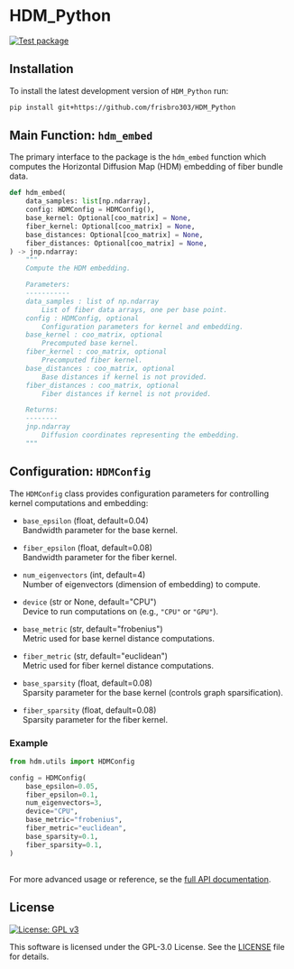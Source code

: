 # HDM_Python
[![Test package](https://github.com/frisbro303/HDM_Python/actions/workflows/test.yml/badge.svg)](https://github.com/frisbro303/HDM_Python/actions/workflows/test.yml)

## Installation
To install the latest development version of `HDM_Python` run:
```bash
pip install git+https://github.com/frisbro303/HDM_Python
```

## Main Function: `hdm_embed`

The primary interface to the package is the `hdm_embed` function which computes the Horizontal Diffusion Map (HDM) embedding of fiber bundle data.

```python
def hdm_embed(
    data_samples: list[np.ndarray],
    config: HDMConfig = HDMConfig(),
    base_kernel: Optional[coo_matrix] = None,
    fiber_kernel: Optional[coo_matrix] = None,
    base_distances: Optional[coo_matrix] = None,
    fiber_distances: Optional[coo_matrix] = None,
) -> jnp.ndarray:
    """
    Compute the HDM embedding.

    Parameters:
    -----------
    data_samples : list of np.ndarray
        List of fiber data arrays, one per base point.
    config : HDMConfig, optional
        Configuration parameters for kernel and embedding.
    base_kernel : coo_matrix, optional
        Precomputed base kernel.
    fiber_kernel : coo_matrix, optional
        Precomputed fiber kernel.
    base_distances : coo_matrix, optional
        Base distances if kernel is not provided.
    fiber_distances : coo_matrix, optional
        Fiber distances if kernel is not provided.

    Returns:
    --------
    jnp.ndarray
        Diffusion coordinates representing the embedding.
    """
```

## Configuration: `HDMConfig`

The `HDMConfig` class provides configuration parameters for controlling kernel computations and embedding:

- `base_epsilon` (float, default=0.04)  
  Bandwidth parameter for the base kernel.

- `fiber_epsilon` (float, default=0.08)  
  Bandwidth parameter for the fiber kernel.

- `num_eigenvectors` (int, default=4)  
  Number of eigenvectors (dimension of embedding) to compute.

- `device` (str or None, default="CPU")  
  Device to run computations on (e.g., `"CPU"` or `"GPU"`).

- `base_metric` (str, default="frobenius")  
  Metric used for base kernel distance computations.

- `fiber_metric` (str, default="euclidean")  
  Metric used for fiber kernel distance computations.

- `base_sparsity` (float, default=0.08)  
  Sparsity parameter for the base kernel (controls graph sparsification).

- `fiber_sparsity` (float, default=0.08)  
  Sparsity parameter for the fiber kernel.

### Example

```python
from hdm.utils import HDMConfig

config = HDMConfig(
    base_epsilon=0.05,
    fiber_epsilon=0.1,
    num_eigenvectors=3,
    device="CPU",
    base_metric="frobenius",
    fiber_metric="euclidean",
    base_sparsity=0.1,
    fiber_sparsity=0.1,
)
```
##

For more advanced usage or reference, se the [full API documentation](https://frisbro303.github.io/HDM_Python/).

## License
[![License: GPL v3](https://img.shields.io/badge/License-GPLv3-blue.svg)](https://www.gnu.org/licenses/gpl-3.0)

This software is licensed under the GPL-3.0 License. See the [LICENSE](https://github.com/frisbro303/SignDNE/blob/2347bf47a35affe612ac8d60e64805a3f1891951/LICENSE) file for details. 

